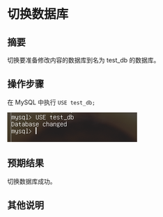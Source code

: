 # 切换数据库

## 摘要

切换要准备修改内容的数据库到名为 test_db 的数据库。

## 操作步骤

在 MySQL 中执行 `USE test_db;`

![切换数据库](./img/切换数据库.png)

## 预期结果

切换数据库成功。

## 其他说明
